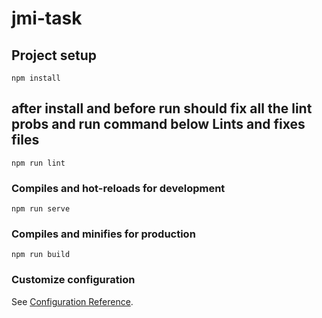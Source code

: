 # jmi-task


## Project setup
```
npm install
```

## after install and before run should fix all the lint probs and run command below Lints and fixes files
```
npm run lint
```


### Compiles and hot-reloads for development
```
npm run serve
```

### Compiles and minifies for production
```
npm run build
```

### Customize configuration
See [Configuration Reference](https://cli.vuejs.org/config/).
